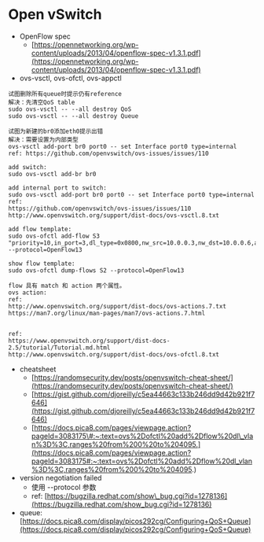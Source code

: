 # Open vSwitch



* OpenFlow spec
  * [https://opennetworking.org/wp-content/uploads/2013/04/openflow-spec-v1.3.1.pdf](https://opennetworking.org/wp-content/uploads/2013/04/openflow-spec-v1.3.1.pdf)
* ovs-vsctl, ovs-ofctl, ovs-appctl

```text
试图删除所有queue时提示仍有reference
解决：先清空QoS table
sudo ovs-vsctl -- --all destroy QoS
sudo ovs-vsctl -- --all destroy Queue

试图为新建的br0添加eth0提示出错
解决：需要设置为内部类型
ovs-vsctl add-port br0 port0 -- set Interface port0 type=internal 
ref: https://github.com/openvswitch/ovs-issues/issues/110

add switch:
sudo ovs-vsctl add-br br0

add internal port to switch:
sudo ovs-vsctl add-port br0 port0 -- set Interface port0 type=internal
ref: 
https://github.com/openvswitch/ovs-issues/issues/110
http://www.openvswitch.org/support/dist-docs/ovs-vsctl.8.txt

add flow template:
sudo ovs-ofctl add-flow S3 "priority=10,in_port=3,dl_type=0x0800,nw_src=10.0.0.3,nw_dst=10.0.0.6,actions=set_queue:123,output:1" --protocol=OpenFlow13

show flow template:
sudo ovs-ofctl dump-flows S2 --protocol=OpenFlow13

flow 具有 match 和 action 两个属性。
ovs action:
ref: 
http://www.openvswitch.org/support/dist-docs/ovs-actions.7.txt
https://man7.org/linux/man-pages/man7/ovs-actions.7.html


ref: 
https://www.openvswitch.org/support/dist-docs-2.5/tutorial/Tutorial.md.html
http://www.openvswitch.org/support/dist-docs/ovs-ofctl.8.txt
```

* cheatsheet
  * [https://randomsecurity.dev/posts/openvswitch-cheat-sheet/](https://randomsecurity.dev/posts/openvswitch-cheat-sheet/)
  * [https://gist.github.com/djoreilly/c5ea44663c133b246dd9d42b921f7646](https://gist.github.com/djoreilly/c5ea44663c133b246dd9d42b921f7646)
  * [https://docs.pica8.com/pages/viewpage.action?pageId=3083175\#:~:text=ovs%2Dofctl%20add%2Dflow%20dl\_vlan%3D%3C,ranges%20from%200%20to%204095.](https://docs.pica8.com/pages/viewpage.action?pageId=3083175#:~:text=ovs%2Dofctl%20add%2Dflow%20dl_vlan%3D%3C,ranges%20from%200%20to%204095.)
* version negotiation failed
  * 使用 --protocol 参数
  * ref: [https://bugzilla.redhat.com/show\_bug.cgi?id=1278136](https://bugzilla.redhat.com/show_bug.cgi?id=1278136)
* queue: [https://docs.pica8.com/display/picos292cg/Configuring+QoS+Queue](https://docs.pica8.com/display/picos292cg/Configuring+QoS+Queue)

